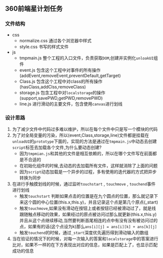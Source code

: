 ## 360前端星计划任务

### 文件结构

- css
	- normalize.css 通过各个浏览器中样式
	- style.css 书写的样式文件
- js
	- tmpmain.js 整个工程的入口文件，负责获取`DOM`,创建并实例化`unloakUI`组件
	- event.js 包含这个工程中对事件的所有操作 (addEvent,removeEvent,preventDefault,getTarget)
	- Class.js 包含这个工程中对class的所有操作(hasClass,addClss,removeClass) 
	- storage.js 包含工程中对`localstorage`的操作(support,savePWD,getPWD,removePWD)
	- line.js 进行滑动的主要文件，包含使用`canvas`进行划线

### 设计思路
1. 为了减少文件中代码过多难以维护，所以在每个文件中只是写一个模块的代码
2. 为了对全局变量的污染，所以(event,Class,storage,line)文件都是挂载在`unloadUI`的`prototype`下面的，实现的方法是通过在`tmpmain.js`中动态去创建`script`标签去加载各个文件,为什么要动态创建?
	- 因为`tmpmian.js`和其他的文件是相互依赖的，所以在哪个文件写在前面都是不合适的
	- 在初始化组件的时候,去动态的去加载所有文件，这样就消除了上面的问题
	- 因为`script`动态加载是一个异步的过程，多有使用的迭代器的方式把异步转换为同步
3. 在进行手触摸划线的时候，通过监听`touchstart` , `touchmove` , `touchend`事件进行划线
	- 触发`touchstart` 判断如果点击的位置是在九个圆点的位置，那么就记录下来这个圆的中心位置(this.x,this.y)，并且记录这个点是第几个原点(_start)
	- 触发`touchmove`,如果没有滑动在按钮上或者按钮已经被滑动过了，就是线跟随触点移动的效果，如果经过的原点被访问过那么就更新(this.x,this.y)并且从这个点继续移动,当然要判断首尾相连的点中有没有没有被访问过的点，如果有的话(这个点设为k)那么`ans[i][j] = ans[i][k] + ans[k][j]`
	- 触发`touchend`的时候，通过`_start`深度优先遍历得到滑动输入的数组
4. 当在验证的情况下的时候，对每一次输入的答案和`localstorage`中的答案进行比对，如果不一样的在下方表现出对应的信息，如果是匹配上了，也显示匹配成功的信息